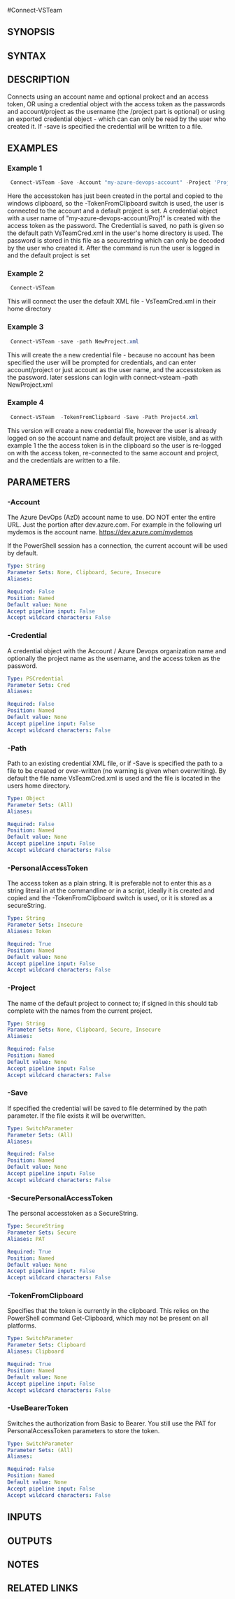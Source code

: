 <!-- #include "./common/header.md" -->

#Connect-VSTeam

## SYNOPSIS

<!-- #include "./synopsis/Connect-VSTeam.md" -->

## SYNTAX

## DESCRIPTION
Connects using an account name and optional prokect and an access token, OR
using a credential object with the access token as the passwords and account/project as the username (the /project part is optional) or using an exported credential object - which can can only be read by the user who created it. If -save is specified the credential will be written to a file. 

## EXAMPLES

### Example 1
```powershell
 Connect-VSTeam -Save -Account "my-azure-devops-account" -Project 'Proj1' -TokenFromClipboard  
```
Here the accesstoken has just been created in the portal and copied to the windows clipboard, so the -TokenFromClipboard switch is used, the user is connected to the account and a default project is set. A credential object with a user name of 
"my-azure-devops-account/Proj1" is created with the access token as the password. The Credential is saved, no path is given so the default path VsTeamCred.xml in the user's home directory is used.  The password is stored in this file as a securestring which can only be decoded by the user who created it. 
After the command is run the user is logged in and the default project is set

### Example 2
```powershell
 Connect-VSTeam
```
This will connect the user the default XML file -  VsTeamCred.xml in their home directory 

### Example 3
```powershell
 Connect-VSTeam -save -path NewProject.xml 
```
This will create the a new credential file - because no account has been specified the user will be prompted for credentials, and can enter account/project or just account as the user name, and the accesstoken as the password. 
later sessions can login with  connect-vsteam -path NewProject.xml 


### Example 4
```powershell
 Connect-VSTeam  -TokenFromClipboard -Save -Path Project4.xml
```
This version will create a new credential file, however the user is already logged on so the account name and default project are visible, and as with example 1 the the access token is in the clipboard so the user is re-logged on with the access token, re-connected to the same account and project, and the credentials are written to a file. 

## PARAMETERS

### -Account
The Azure DevOps (AzD) account name to use. 
DO NOT enter the entire URL. Just the portion after dev.azure.com. For example in the
following url mydemos is the account name.
<https://dev.azure.com/mydemos>

If the PowerShell session has a connection, the current account will be used by default.

```yaml
Type: String
Parameter Sets: None, Clipboard, Secure, Insecure
Aliases:

Required: False
Position: Named
Default value: None
Accept pipeline input: False
Accept wildcard characters: False
```

### -Credential
A credential object with the Account / Azure Devops organization name and optionally the project name as the username, and the access token as the password. 

```yaml
Type: PSCredential
Parameter Sets: Cred
Aliases:

Required: False
Position: Named
Default value: None
Accept pipeline input: False
Accept wildcard characters: False
```

### -Path
Path to an existing credential XML file, or if -Save is specified the path to a file to be created or over-written (no warning is given when overwriting). By default the file name  VsTeamCred.xml is used and the file is located in the users home directory.

```yaml
Type: Object
Parameter Sets: (All)
Aliases:

Required: False
Position: Named
Default value: None
Accept pipeline input: False
Accept wildcard characters: False
```

### -PersonalAccessToken
The access token as a plain string. It is preferable not to enter this as a string literal in at the commandline or in a script, ideally it is created and copied and the -TokenFromClipboard switch is used, or it is stored as a secureString.  

```yaml
Type: String
Parameter Sets: Insecure
Aliases: Token

Required: True
Position: Named
Default value: None
Accept pipeline input: False
Accept wildcard characters: False
```

### -Project
The name of the default project to connect to; if signed in this should tab complete with the names from the current project. 

```yaml
Type: String
Parameter Sets: None, Clipboard, Secure, Insecure
Aliases:

Required: False
Position: Named
Default value: None
Accept pipeline input: False
Accept wildcard characters: False
```

### -Save
If specified the credential will be saved to file determined by the path parameter. If the file exists it will be overwritten. 

```yaml
Type: SwitchParameter
Parameter Sets: (All)
Aliases:

Required: False
Position: Named
Default value: None
Accept pipeline input: False
Accept wildcard characters: False
```

### -SecurePersonalAccessToken
The personal accesstoken as a SecureString. 

```yaml
Type: SecureString
Parameter Sets: Secure
Aliases: PAT

Required: True
Position: Named
Default value: None
Accept pipeline input: False
Accept wildcard characters: False
```

### -TokenFromClipboard
Specifies that the token is currently in the clipboard. This relies on the PowerShell command Get-Clipboard, which may not be present on all platforms. 

```yaml
Type: SwitchParameter
Parameter Sets: Clipboard
Aliases: Clipboard

Required: True
Position: Named
Default value: None
Accept pipeline input: False
Accept wildcard characters: False
```

### -UseBearerToken
Switches the authorization from Basic to Bearer.  You still use the PAT for PersonalAccessToken parameters to store the token.

```yaml
Type: SwitchParameter
Parameter Sets: (All)
Aliases:

Required: False
Position: Named
Default value: None
Accept pipeline input: False
Accept wildcard characters: False
```

<!-- #include "./params/version.md" -->

## INPUTS

## OUTPUTS
 
## NOTES

## RELATED LINKS
<!-- #include "./common/related.md" -->